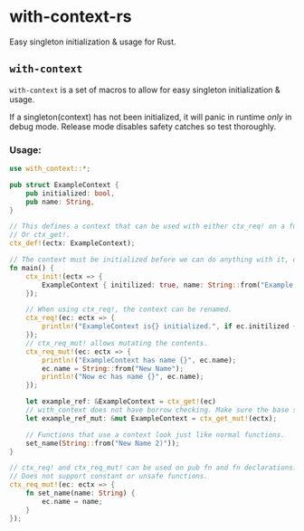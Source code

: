 # with-context-rs
Easy singleton initialization &amp; usage for Rust.

## `with-context`
`with-context` is a set of macros to allow for easy singleton initialization & usage.

If a singleton(context) has not been initialized, it will panic in runtime *only* in debug mode. Release mode disables safety catches so test thoroughly.
### Usage:
```rs
use with_context::*;

pub struct ExampleContext {
    pub initialized: bool,
    pub name: String,
}

// This defines a context that can be used with either ctx_req! on a function or block,
// Or ctx_get!.
ctx_def!(ectx: ExampleContext);

// The context must be initialized before we can do anything with it, or it will panic.
fn main() {
    ctx_init!(ectx => {
        ExampleContext { initilized: true, name: String::from("Example Context") }
    });

    // When using ctx_req!, the context can be renamed.
    ctx_req!(ec: ectx => {
        println!("ExampleContext is{} initialized.", if ec.initilized {""} else {"n't"});
    });
    // ctx_req_mut! allows mutating the contents.
    ctx_req_mut!(ec: ectx => {
        println!("ExampleContext has name {}", ec.name);
        ec.name = String::from("New Name");
        println!("Now ec has name {}", ec.name);
    });

    let example_ref: &ExampleContext = ctx_get!(ec)
    // with_context does not have borrow checking. Make sure the base struct has mutexes for thread safety, or wrap it in another struct.
    let example_ref_mut: &mut ExampleContext = ctx_get_mut!(ectx);

    // Functions that use a context look just like normal functions.
    set_name(String::from("New Name 2)"));
}

// ctx_req! and ctx_req_mut! can be used on pub fn and fn declarations.
// Does not support constant or unsafe functions.
ctx_req_mut!(ec: ectx => {
    fn set_name(name: String) {
        ec.name = name;
    }
});

```
